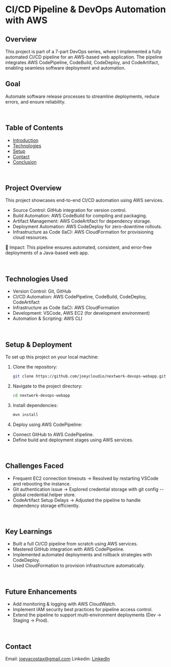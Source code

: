 # CI/CD Pipeline & DevOps Automation with AWS

## Overview
This project is part of a 7-part DevOps series, where I implemented a fully automated CI/CD pipeline for an AWS-based web application. The pipeline integrates AWS CodePipeline, CodeBuild, CodeDeploy, and CodeArtifact, enabling seamless software deployment and automation.

## Goal
Automate software release processes to streamline deployments, reduce errors, and ensure reliability.

<br>

## Table of Contents
- [Introduction](#introduction)
- [Technologies](#technologies)
- [Setup](#setup)
- [Contact](#contact)
- [Conclusion](#conclusion)

<br>

## Project Overview
This project showcases end-to-end CI/CD automation using AWS services.
- Source Control: GitHub integration for version control.
- Build Automation: AWS CodeBuild for compiling and packaging.
- Artifact Management: AWS CodeArtifact for dependency storage.
- Deployment Automation: AWS CodeDeploy for zero-downtime rollouts.
- Infrastructure as Code (IaC): AWS CloudFormation for provisioning cloud resources.

🔹 Impact: This pipeline ensures automated, consistent, and error-free deployments of a Java-based web app.

<br>

## Technologies Used

- Version Control: Git, GitHub
- CI/CD Automation: AWS CodePipeline, CodeBuild, CodeDeploy, CodeArtifact
- Infrastructure as Code (IaC): AWS CloudFormation
- Development: VSCode, AWS EC2 (for development environment)
- Automation & Scripting: AWS CLI

<br>

## Setup & Deployment
To set up this project on your local machine:

1. Clone the repository:
    ```bash
    git clone https://github.com/joeycloudio/nextwork-devops-webapp.git
    ```
2. Navigate to the project directory:
    ```bash
    cd nextwork-devops-webapp
    ```
3. Install dependencies:
    ```bash
    mvn install
    ```
4. Deploy using AWS CodePipeline:
- Connect GitHub to AWS CodePipeline.
- Define build and deployment stages using AWS services.

<br>

## Challenges Faced
- Frequent EC2 connection timeouts → Resolved by restarting VSCode and rebooting the instance.
- Git authentication issue → Explored credential storage with git config --global credential.helper store.
- CodeArtifact Setup Delays → Adjusted the pipeline to handle dependency storage efficiently.

<br>

## Key Learnings
- Built a full CI/CD pipeline from scratch using AWS services.
- Mastered GitHub integration with AWS CodePipeline.
- Implemented automated deployments and rollback strategies with CodeDeploy.
- Used CloudFormation to provision infrastructure automatically.

<br>

## Future Enhancements
- Add monitoring & logging with AWS CloudWatch.
- Implement IAM security best practices for pipeline access control.
- Extend the pipeline to support multi-environment deployments (Dev → Staging → Prod).

<br>

## Contact
Email: [joeyacostax@gmail.com](mailto:joeyacostax@gmail.com)
Linkedin: [LinkedIn](www.linkedin.com/in/joeyacosta)
